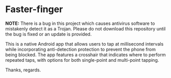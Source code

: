 # Faster-finger
**NOTE:** There is a bug in this project which causes antivirus software to mistakenly detect it as a Trojan. Please do not download this repository until the bug is fixed or an update is provided.

This is a native Android app that allows users to tap at millisecond intervals while incorporating anti-detection protection to prevent the phone from being blocked. The app features a crosshair that indicates where to perform repeated taps, with options for both single-point and multi-point tapping.

Thanks, regards. 
